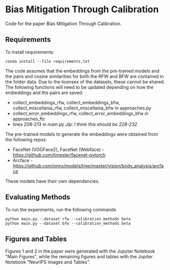 # Bias Mitigation Through Calibration

Code for the paper Bias Mitigation Through Calibration. 

## Requirements

To install requirements:

```setup
conda install --file requirements.txt
```

The code assumes that the embeddings from the pre-trained models and the pairs and cosine similarities for both the RFW and BFW are contained in the folder data. Due to the licenses of the datasets, these cannot be shared. The following functions will need to be updated depending on how the embeddings and the pairs are saved:

- collect_embeddings_rfw, collect_embeddings_bfw, collect_miscellania_rfw, collect_miscellania_bfw in approaches.py
- collect_error_embeddings_rfw, collect_error_embeddings_bfw in approaches_ftc
- lines 208-213 in main.py *Jip: I think this should be 228-232*

The pre-trained models to generate the embeddings were obtained from the following repos:

- FaceNet (VGGFace2), FaceNet (Webface) - https://github.com/timesler/facenet-pytorch
- Arcface - https://github.com/onnx/models/tree/master/vision/body_analysis/arcface

These models have their own dependencies.

## Evaluating Methods

To run the experiments, run the following commands

```train
python main.py --dataset rfw --calibration_methods beta
python main.py --dataset bfw --calibration_methods beta
```

## Figures and Tables

Figures 1 and 2 in the paper were generated with the Jupyter Notebook "Main Figures", while the remaining figures and tables with the Jupiter Notebook "NeurIPS Images and Tables".
